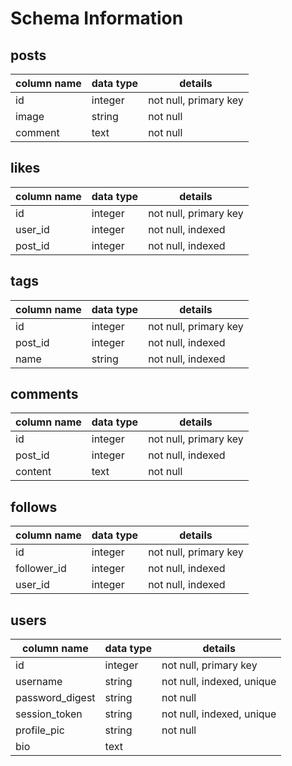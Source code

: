 # Schema Information

## posts
column name | data type | details
------------|-----------|-----------------------
id          | integer   | not null, primary key
image       | string    | not null
comment     | text      | not null

## likes
column name | data type | details
------------|-----------|-----------------------
id          | integer   | not null, primary key
user_id     | integer   | not null, indexed
post_id     | integer   | not null, indexed

## tags
column name | data type | details
------------|-----------|-----------------------
id          | integer   | not null, primary key
post_id     | integer   | not null, indexed
name        | string    | not null, indexed

## comments
column name | data type | details
------------|-----------|-----------------------
id          | integer   | not null, primary key
post_id     | integer   | not null, indexed
content     | text      | not null

## follows
column name | data type | details
------------|-----------|-----------------------
id          | integer   | not null, primary key
follower_id | integer   | not null, indexed
user_id     | integer   | not null, indexed

## users
column name     | data type | details
----------------|-----------|-----------------------
id              | integer   | not null, primary key
username        | string    | not null, indexed, unique
password_digest | string    | not null
session_token   | string    | not null, indexed, unique
profile_pic     | string    | not null
bio             | text      |
